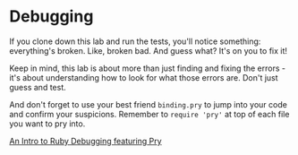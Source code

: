# Debugging

If you clone down this lab and run the tests, you'll notice something:
everything's broken. Like, broken bad. And guess what?  It's on you to fix it!

Keep in mind, this lab is about more than just finding and fixing the errors -
it's about understanding how to look for what those errors are.  Don't just
guess and test.

And don't forget to use your best friend `binding.pry` to jump into your code
and confirm your suspicions. Remember to `require 'pry'` at top of each file you want to pry into.

  [An Intro to Ruby Debugging featuring Pry](https://medium.com/@TheDickWard/an-intro-to-ruby-debugging-featuring-pry-c931fde69069)
